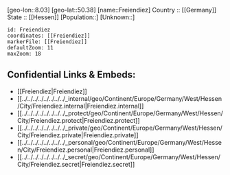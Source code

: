 ﻿---
location: [50.38,8.03] 
mapzoom: [7,12] 
mapmarker: city 
type: City
tags:
- geo/City


SpocWebEntityId: 30253
isDeleted: false
confidential: public

---
[geo-lon::8.03] 
[geo-lat::50.38] 
[name::Freiendiez] 
Country :: [[Germany]]  
State :: [[Hessen]] 
[Population::] 
[Unknown::] 


```leaflet
id: Freiendiez
coordinates: [[Freiendiez]] 
markerFile: [[Freiendiez]] 
defaultZoom: 11 
maxZoom: 18
```


## Confidential Links & Embeds: 
- [[Freiendiez|Freiendiez]]  
- [[../../../../../../../../_internal/geo/Continent/Europe/Germany/West/Hessen/City/Freiendiez.internal|Freiendiez.internal]] 
- [[../../../../../../../../_protect/geo/Continent/Europe/Germany/West/Hessen/City/Freiendiez.protect|Freiendiez.protect]] 
- [[../../../../../../../../_private/geo/Continent/Europe/Germany/West/Hessen/City/Freiendiez.private|Freiendiez.private]] 
- [[../../../../../../../../_personal/geo/Continent/Europe/Germany/West/Hessen/City/Freiendiez.personal|Freiendiez.personal]] 
- [[../../../../../../../../_secret/geo/Continent/Europe/Germany/West/Hessen/City/Freiendiez.secret|Freiendiez.secret]] 
